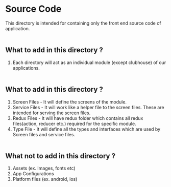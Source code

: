 # Source Code

This directory is intended for containing only the front end source code of application.
<br /><br />

## What to add in this directory ?

1. Each directory will act as an individual module (except clubhouse) of our applications.
   <br /><br />

## What to add in this directory ?

1. Screen Files - It will define the screens of the module.
2. Service Files - It will work like a helper file to the screen files. These are intended for serving the screen files.
3. Redux Files - It will have redux folder which contains all redux files(action, reducer etc.) required for the specific module.
4. Type File - It will define all the types and interfaces which are used by Screen files and service files.
   <br /><br />

## What not to add in this directory ?

1. Assets (ex. Images, fonts etc)
2. App Configurations
3. Platform files (ex. android, ios)
   <br /><br />